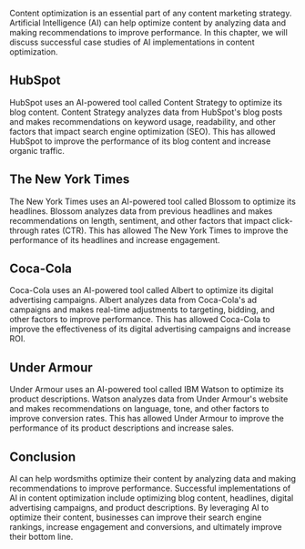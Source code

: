 
Content optimization is an essential part of any content marketing strategy. Artificial Intelligence (AI) can help optimize content by analyzing data and making recommendations to improve performance. In this chapter, we will discuss successful case studies of AI implementations in content optimization.

HubSpot
-------

HubSpot uses an AI-powered tool called Content Strategy to optimize its blog content. Content Strategy analyzes data from HubSpot's blog posts and makes recommendations on keyword usage, readability, and other factors that impact search engine optimization (SEO). This has allowed HubSpot to improve the performance of its blog content and increase organic traffic.

The New York Times
------------------

The New York Times uses an AI-powered tool called Blossom to optimize its headlines. Blossom analyzes data from previous headlines and makes recommendations on length, sentiment, and other factors that impact click-through rates (CTR). This has allowed The New York Times to improve the performance of its headlines and increase engagement.

Coca-Cola
---------

Coca-Cola uses an AI-powered tool called Albert to optimize its digital advertising campaigns. Albert analyzes data from Coca-Cola's ad campaigns and makes real-time adjustments to targeting, bidding, and other factors to improve performance. This has allowed Coca-Cola to improve the effectiveness of its digital advertising campaigns and increase ROI.

Under Armour
------------

Under Armour uses an AI-powered tool called IBM Watson to optimize its product descriptions. Watson analyzes data from Under Armour's website and makes recommendations on language, tone, and other factors to improve conversion rates. This has allowed Under Armour to improve the performance of its product descriptions and increase sales.

Conclusion
----------

AI can help wordsmiths optimize their content by analyzing data and making recommendations to improve performance. Successful implementations of AI in content optimization include optimizing blog content, headlines, digital advertising campaigns, and product descriptions. By leveraging AI to optimize their content, businesses can improve their search engine rankings, increase engagement and conversions, and ultimately improve their bottom line.
